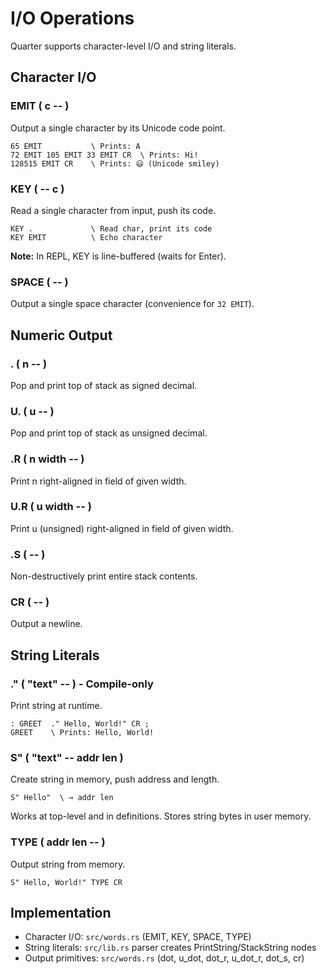 # I/O Operations

Quarter supports character-level I/O and string literals.

## Character I/O

### EMIT ( c -- )
Output a single character by its Unicode code point.

```forth
65 EMIT           \ Prints: A
72 EMIT 105 EMIT 33 EMIT CR  \ Prints: Hi!
128515 EMIT CR    \ Prints: 😃 (Unicode smiley)
```

### KEY ( -- c )
Read a single character from input, push its code.

```forth
KEY .             \ Read char, print its code
KEY EMIT          \ Echo character
```

**Note:** In REPL, KEY is line-buffered (waits for Enter).

### SPACE ( -- )
Output a single space character (convenience for `32 EMIT`).

## Numeric Output

### . ( n -- )
Pop and print top of stack as signed decimal.

### U. ( u -- )
Pop and print top of stack as unsigned decimal.

### .R ( n width -- )
Print n right-aligned in field of given width.

### U.R ( u width -- )
Print u (unsigned) right-aligned in field of given width.

### .S ( -- )
Non-destructively print entire stack contents.

### CR ( -- )
Output a newline.

## String Literals

### ." ( "text" -- ) - Compile-only
Print string at runtime.

```forth
: GREET  ." Hello, World!" CR ;
GREET    \ Prints: Hello, World!
```

### S" ( "text" -- addr len )
Create string in memory, push address and length.

```forth
S" Hello"  \ → addr len
```

Works at top-level and in definitions. Stores string bytes in user memory.

### TYPE ( addr len -- )
Output string from memory.

```forth
S" Hello, World!" TYPE CR
```

## Implementation

- Character I/O: `src/words.rs` (EMIT, KEY, SPACE, TYPE)
- String literals: `src/lib.rs` parser creates PrintString/StackString nodes
- Output primitives: `src/words.rs` (dot, u_dot, dot_r, u_dot_r, dot_s, cr)
